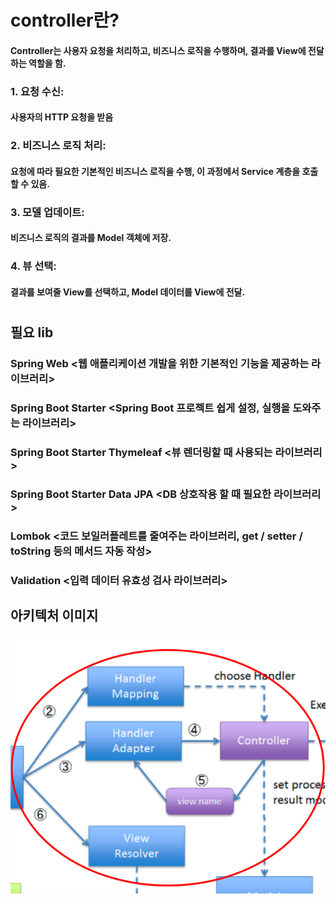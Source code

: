 # controller란?
#### Controller는 사용자 요청을 처리하고, 비즈니스 로직을 수행하며, 결과를 View에 전달하는 역할을 함.
### 1. 요청 수신: 
#### 사용자의 HTTP 요청을 받음
### 2. 비즈니스 로직 처리: 
#### 요청에 따라 필요한 기본적인 비즈니스 로직을 수행, 이 과정에서 Service 계층을 호출할 수 있음.
### 3. 모델 업데이트: 
#### 비즈니스 로직의 결과를 Model 객체에 저장.
### 4. 뷰 선택: 
#### 결과를 보여줄 View를 선택하고, Model 데이터를 View에 전달.
#
## 필요 lib
### Spring Web <웹 애플리케이션 개발을 위한 기본적인 기능을 제공하는 라이브러리>
### Spring Boot Starter <Spring Boot 프로젝트 쉽게 설정, 실행을 도와주는 라이브러리>
### Spring Boot Starter Thymeleaf <뷰 렌더링할 때 사용되는 라이브러리>
### Spring Boot Starter Data JPA <DB 상호작용 할 때 필요한 라이브러리>
### Lombok <코드 보일러플레트를 줄여주는 라이브러리, get / setter / toString 등의 메서드 자동 작성>
### Validation <입력 데이터 유효성 검사 라이브러리>

## 아키텍처 이미지
![img.png](img.png)
